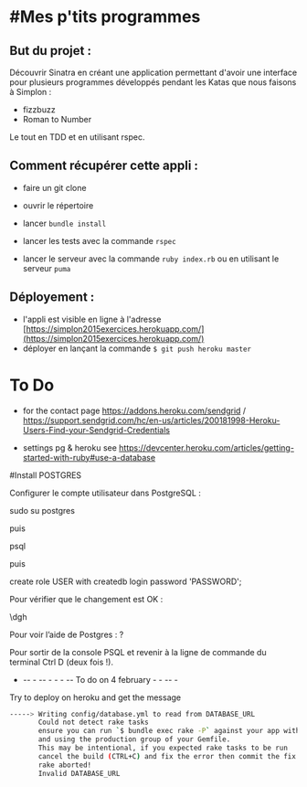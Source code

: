 #Mes p'tits programmes
====================


## But du projet :

Découvrir Sinatra en créant une application permettant d'avoir une interface pour plusieurs programmes développés pendant les Katas que nous faisons à Simplon :

- fizzbuzz
- Roman to Number

Le tout en TDD et en utilisant rspec.


## Comment récupérer cette appli :

- faire un git clone
- ouvrir le répertoire
- lancer `bundle install`
- lancer les tests avec la commande `rspec`

- lancer le serveur avec la commande `ruby index.rb` ou en utilisant le serveur `puma`

## Déployement :

- l'appli est visible en ligne à l'adresse [https://simplon2015exercices.herokuapp.com/](https://simplon2015exercices.herokuapp.com/)
- déployer en lançant la commande `$ git push heroku master`

# To Do

- for the contact page https://addons.heroku.com/sendgrid /
https://support.sendgrid.com/hc/en-us/articles/200181998-Heroku-Users-Find-your-Sendgrid-Credentials

 - settings pg & heroku
 see https://devcenter.heroku.com/articles/getting-started-with-ruby#use-a-database

#Install POSTGRES

Configurer le compte utilisateur dans PostgreSQL :

sudo su postgres

puis

psql

puis

create role USER with createdb login password 'PASSWORD';

Pour vérifier que le changement est OK :

\dgh

Pour voir l’aide de Postgres : \?

Pour sortir de la console PSQL et revenir à la ligne de commande du terminal Ctrl D (deux fois !).

- -- - -- - - -  -- To do on 4 february - - -- -

Try to deploy on heroku and get the message

```bash
-----> Writing config/database.yml to read from DATABASE_URL
       Could not detect rake tasks
       ensure you can run `$ bundle exec rake -P` against your app with no environment variables present
       and using the production group of your Gemfile.
       This may be intentional, if you expected rake tasks to be run
       cancel the build (CTRL+C) and fix the error then commit the fix:
       rake aborted!
       Invalid DATABASE_URL
```
